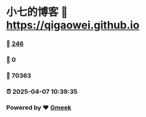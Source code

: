 # 小七的博客 :link: https://qigaowei.github.io 
### :page_facing_up: [246](https://qigaowei.github.io/tag.html) 
### :speech_balloon: 0 
### :hibiscus: 70363 
### :alarm_clock: 2025-04-07 10:39:35 
### Powered by :heart: [Gmeek](https://github.com/Meekdai/Gmeek)
